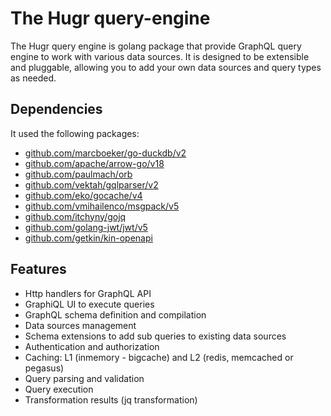 # The Hugr query-engine

The Hugr query engine is golang package that provide GraphQL query engine to work with various data sources.
It is designed to be extensible and pluggable, allowing you to add your own data sources and query types as needed.

## Dependencies

It used the following packages:

- [github.com/marcboeker/go-duckdb/v2](https://github.com/marcboeker/go-duckdb)
- [github.com/apache/arrow-go/v18](https://github.com/apache/arrow-go)
- [github.com/paulmach/orb](https://github.com/paulmach/orb)
- [github.com/vektah/gqlparser/v2](https://github.com/vektah/gqlparser)
- [github.com/eko/gocache/v4](https://github.com/eko/gocache)
- [github.com/vmihailenco/msgpack/v5](https://github.com/vmihailenco/msgpack)
- [github.com/itchyny/gojq](https://github.com/itchyny/gojq)
- [github.com/golang-jwt/jwt/v5](https://github.com/golang-jwt/jwt)
- [github.com/getkin/kin-openapi](https://github.com/getkin/kin-openapi)

## Features

- Http handlers for GraphQL API
- GraphiQL UI to execute queries
- GraphQL schema definition and compilation
- Data sources management
- Schema extensions to add sub queries to existing data sources
- Authentication and authorization
- Caching: L1 (inmemory - bigcache) and L2 (redis, memcached or pegasus)
- Query parsing and validation
- Query execution
- Transformation results (jq transformation)
